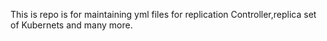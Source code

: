 This is repo is for maintaining yml files for replication Controller,replica set of Kubernets and many more.
